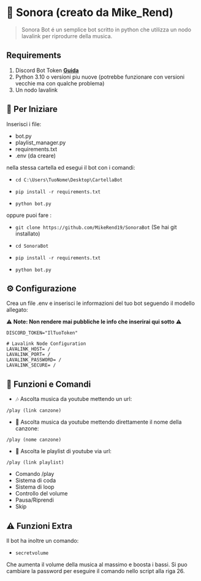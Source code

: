 # 🤖 Sonora (creato da Mike_Rend)

> Sonora Bot é un semplice bot scritto in python che utilizza un nodo lavalink per riprodurre della musica.

## Requirements

1. Discord Bot Token **[Guida](https://www.aranzulla.it/come-creare-un-bot-su-discord-1670742.html)**  
2. Python 3.10 o versioni piu nuove (potrebbe funzionare con versioni vecchie ma con qualche problema)
3. Un nodo lavalink

## 🚀 Per Iniziare

Inserisci i file:
- bot.py
- playlist_manager.py
- requirements.txt
- .env (da creare)

nella stessa cartella ed esegui il bot con i comandi: 

- `cd C:\Users\TuoNome\Desktop\CartellaBot`

- `pip install -r requirements.txt`

- `python bot.py`

oppure puoi fare :

- `git clone https://github.com/MikeRend19/SonoraBot` (Se hai git installato)

- `cd SonoraBot`

- `pip install -r requirements.txt`

- `python bot.py`

## ⚙️ Configurazione

Crea un file .env e inserisci le informazioni del tuo bot seguendo il modello allegato:

⚠️ **Note: Non rendere mai pubbliche le info che inserirai qui sotto** ⚠️

```
DISCORD_TOKEN="IlTuoToken"

# Lavalink Node Configuration
LAVALINK_HOST= /
LAVALINK_PORT= /
LAVALINK_PASSWORD= /
LAVALINK_SECURE= /
```

## 📝 Funzioni e Comandi 

- 🎶 Ascolta musica da youtube mettendo un url:

`/play (link canzone)`

- 🔎 Ascolta musica da youtube mettendo direttamente il nome della canzone:

`/play (nome canzone)`

- 📃 Ascolta le playlist di youtube via url:

`/play (link playlist)`

- Comando /play
- Sistema di coda 
- Sistema di loop
- Controllo del volume
- Pausa/Riprendi
- Skip

## ⚠️ Funzioni Extra

Il bot ha inoltre un comando:

- `secretvolume`

Che aumenta il volume della musica al massimo e boosta i bassi.
Si puo cambiare la password per eseguire il comando nello script alla riga 26.

